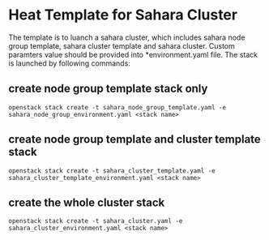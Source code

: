 Heat Template for Sahara Cluster
==============

The template is to luanch a sahara cluster, which includes sahara node group template, sahara cluster template and sahara cluster.
Custom paramters value should be provided into \*environment.yaml file. The stack is launched by following commands:

## create node group template stack only

`openstack stack create -t sahara_node_group_template.yaml -e sahara_node_group_environment.yaml <stack name>`

## create node group template and cluster template stack

`openstack stack create -t sahara_cluster_template.yaml -e sahara_cluster_template_environment.yaml <stack name>`

## create the whole cluster stack

`openstack stack create -t sahara_cluster.yaml -e sahara_cluster_environment.yaml <stack name>`
